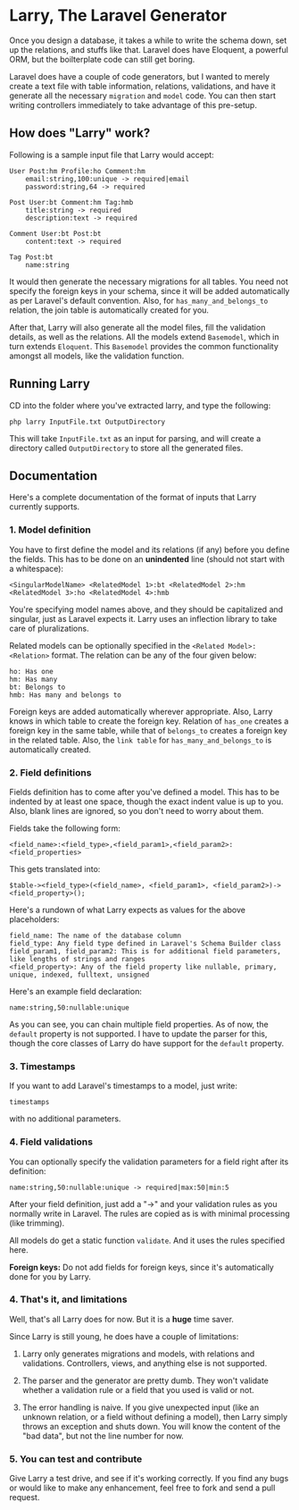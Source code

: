 # Larry, The Laravel Generator

Once you design a database, it takes a while to write the schema down, set up the relations, and stuffs like that. Laravel does have Eloquent, a powerful ORM, but the boilterplate code can still get boring.

Laravel does have a couple of code generators, but I wanted to merely create a text file with table information, relations, validations, and have it generate all the necessary `migration` and `model` code. You can then start writing controllers immediately to take advantage of this pre-setup.


## How does "Larry" work?

Following is a sample input file that Larry would accept:

    User Post:hm Profile:ho Comment:hm
        email:string,100:unique -> required|email
        password:string,64 -> required

    Post User:bt Comment:hm Tag:hmb
        title:string -> required
        description:text -> required

    Comment User:bt Post:bt
        content:text -> required

    Tag Post:bt
        name:string


It would then generate the necessary migrations for all tables. You need not specify the foreign keys in your schema, since it will be added automatically as per Laravel's default convention. Also, for `has_many_and_belongs_to` relation, the join table is automatically created for you.

After that, Larry will also generate all the model files, fill the validation details, as well as the relations. All the models extend `Basemodel`, which in turn extends `Eloquent`. This `Basemodel` provides the common functionality amongst all models, like the validation function.


## Running Larry

CD into the folder where you've extracted larry, and type the following:

    php larry InputFile.txt OutputDirectory

This will take `InputFile.txt` as an input for parsing, and will create a directory called `OutputDirectory` to store all the generated files.


## Documentation

Here's a complete documentation of the format of inputs that Larry currently supports.

### 1. Model definition

You have to first define the model and its relations (if any) before you define the fields. This has to be done on an **unindented** line (should not start with a whitespace):

    <SingularModelName> <RelatedModel 1>:bt <RelatedModel 2>:hm <RelatedModel 3>:ho <RelatedModel 4>:hmb

You're specifying model names above, and they should be capitalized and singular, just as Laravel expects it. Larry uses an inflection library to take care of pluralizations.

Related models can be optionally specified in the `<Related Model>:<Relation>` format. The relation can be any of the four given below:

    ho: Has one
    hm: Has many
    bt: Belongs to
    hmb: Has many and belongs to

Foreign keys are added automatically wherever appropriate. Also, Larry knows in which table to create the foreign key. Relation of `has_one` creates a foreign key in the same table, while that of `belongs_to` creates a foreign key in the related table. Also, the `link table` for `has_many_and_belongs_to` is automatically created.


### 2. Field definitions

Fields definition has to come after you've defined a model. This has to be indented by at least one space, though the exact indent value is up to you. Also, blank lines are ignored, so you don't need to worry about them.

Fields take the following form:

    <field_name>:<field_type>,<field_param1>,<field_param2>:<field_properties>

This gets translated into:

    $table-><field_type>(<field_name>, <field_param1>, <field_param2>)-><field_property>();

Here's a rundown of what Larry expects as values for the above placeholders:

    field_name: The name of the database column
    field_type: Any field type defined in Laravel's Schema Builder class
    field_param1, field_param2: This is for additional field parameters, like lengths of strings and ranges
    <field_property>: Any of the field property like nullable, primary, unique, indexed, fulltext, unsigned

Here's an example field declaration:

    name:string,50:nullable:unique

As you can see, you can chain multiple field properties. As of now, the `default` property is not supported. I have to update the parser for this, though the core classes of Larry do have support for the `default` property.


### 3. Timestamps

If you want to add Laravel's timestamps to a model, just write:

    timestamps

with no additional parameters.


### 4. Field validations

You can optionally specify the validation parameters for a field right after its definition:

    name:string,50:nullable:unique -> required|max:50|min:5

After your field definition, just add a "->" and your validation rules as you normally write in Laravel. The rules are copied as is with minimal processing (like trimming).

All models do get a static function `validate`. And it uses the rules specified here.

**Foreign keys:** Do not add fields for foreign keys, since it's automatically done for you by Larry.


### 4. That's it, and limitations

Well, that's all Larry does for now. But it is a **huge** time saver.

Since Larry is still young, he does have a couple of limitations:

1. Larry only generates migrations and models, with relations and validations. Controllers, views, and anything else is not supported.

2. The parser and the generator are pretty dumb. They won't validate whether a validation rule or a field that you used is valid or not.

3. The error handling is naive. If you give unexpected input (like an unknown relation, or a field without defining a model), then Larry simply throws an exception and shuts down. You will know the content of the "bad data", but not the line number for now.


### 5. You can test and contribute

 Give Larry a test drive, and see if it's working correctly. If you find any bugs or would like to make any enhancement, feel free to fork and send a pull request.